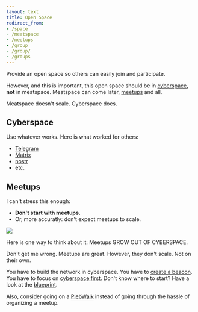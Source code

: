 ```yaml
---
layout: text 
title: Open Space
redirect_from: 
- /space
- /meatspace
- /meetups
- /group
- /group/
- /groups
---
```


Provide an open space so others can easily join and participate.

However, and this is important, this open space should be in
[cyberspace](#cyberspace), **not** in meatspace. Meatspace can come later,
[meetups](#meetups) and all.

Meatspace doesn't scale. Cyberspace does.

## Cyberspace

Use whatever works. Here is what worked for others:

- [Telegram](https://telegram.org/)
- [Matrix](https://element.io)
- [nostr](https://nostr-resources.com)
- etc.

## Meetups

I can't stress this enough:

- **Don't start with meetups.**
- Or, more accuratly: don't expect meetups to scale.

![](images/cyberspace.png)

Here is one way to think about it: Meetups GROW OUT OF CYBERSPACE.

Don't get me wrong. Meetups are great. However, they don't scale. Not on their own.

You have to build the network in cyberspace.
You have to [create a beacon](/beacon).
You have to focus on [cyberspace first](#cyberspace).
Don't know where to start? Have a look at the [blueprint](/blueprint).

Also, consider going on a [PlebWalk](https://plebwalks.com/) instead of going through the hassle of organizing a meetup.
